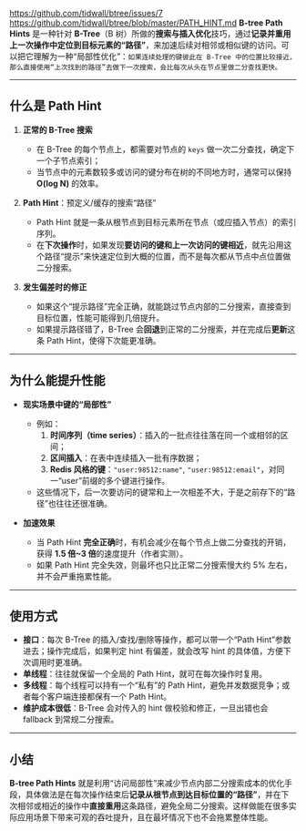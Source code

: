 https://github.com/tidwall/btree/issues/7
https://github.com/tidwall/btree/blob/master/PATH_HINT.md
**B-tree Path Hints** 是一种针对 **B-Tree**（B 树）所做的**搜索与插入优化**技巧，通过**记录并重用上一次操作中定位到目标元素的“路径”**，来加速后续对相邻或相似键的访问。可以把它理解为一种“局部性优化”：`如果连续处理的键彼此在 B-Tree 中的位置比较接近，那么直接使用“上次找到的路径”去做下一次搜索，会比每次从头在节点里做二分查找更快。`

---

## 什么是 Path Hint

1. **正常的 B-Tree 搜索**

   - 在 B-Tree 的每个节点上，都需要对节点的 `keys` 做一次二分查找，确定下一个子节点索引；
   - 当节点中的元素数较多或访问的键分布在树的不同地方时，通常可以保持 **O(log N)** 的效率。

2. **Path Hint**：预定义/缓存的搜索“路径”

   - Path Hint 就是一条从根节点到目标元素所在节点（或应插入节点）的索引序列。
   - 在**下次操作**时，如果发现**要访问的键和上一次访问的键相近**，就先沿用这个路径“提示”来快速定位到大概的位置，而不是每次都从节点中点位置做二分搜索。

3. **发生偏差时的修正**
   - 如果这个“提示路径”完全正确，就能跳过节点内部的二分搜索，直接查到目标位置，性能可能得到几倍提升。
   - 如果提示路径错了，B-Tree 会**回退**到正常的二分搜索，并在完成后**更新**这条 Path Hint，使得下次能更准确。

---

## 为什么能提升性能

- **现实场景中键的“局部性”**

  - 例如：
    1. **时间序列（time series）**：插入的一批点往往落在同一个或相邻的区间；
    2. **区间插入**：在表中连续插入一批有序数据；
    3. **Redis 风格的键**：`"user:98512:name"`, `"user:98512:email"`，对同一“user”前缀的多个键进行操作。
  - 这些情况下，后一次要访问的键常和上一次相差不大，于是之前存下的“路径”也往往还很准确。

- **加速效果**
  - 当 Path Hint **完全正确**时，有机会减少在每个节点上做二分查找的开销，获得 **1.5 倍~3 倍**的速度提升（作者实测）。
  - 如果 Path Hint 完全失效，则最坏也只比正常二分搜索慢大约 5% 左右，并不会严重拖累性能。

---

## 使用方式

- **接口**：每次 B-Tree 的插入/查找/删除等操作，都可以带一个“Path Hint”参数进去；操作完成后，如果判定 hint 有偏差，就会改写 hint 的具体值，方便下次调用时更准确。
- **单线程**：往往就保留一个全局的 Path Hint，就可在每次操作时复用。
- **多线程**：每个线程可以持有一个“私有”的 Path Hint，避免并发数据竞争；或者每个客户端连接都保有一个 Path Hint。
- **维护成本很低**：B-Tree 会对传入的 hint 做校验和修正，一旦出错也会 fallback 到常规二分搜索。

---

## 小结

**B-tree Path Hints** 就是利用“访问局部性”来减少节点内部二分搜索成本的优化手段，具体做法是在每次操作结束后**记录从根节点到达目标位置的“路径”**，并在下次相邻或相近的操作中**直接重用**这条路径，避免全局二分搜索。这样做能在很多实际应用场景下带来可观的吞吐提升，且在最坏情况下也不会拖累整体性能。
